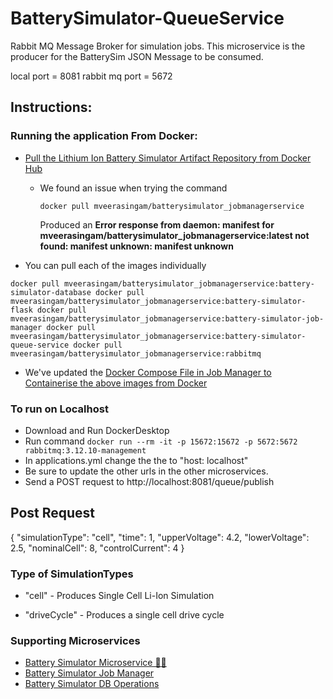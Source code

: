 # BatterySimulator-QueueService
Rabbit MQ Message Broker for simulation jobs.
This microservice is the producer for the BatterySim JSON Message to be consumed.

local port = 8081
rabbit mq port = 5672

## Instructions:
### Running the application From Docker:
- [Pull the Lithium Ion Battery Simulator Artifact Repository from Docker Hub](https://hub.docker.com/repository/docker/mveerasingam/batterysimulator_jobmanagerservice/general)
  - We found an issue when trying the command
    
    `docker pull mveerasingam/batterysimulator_jobmanagerservice`
    
    Produced an **Error response from daemon: manifest for mveerasingam/batterysimulator_jobmanagerservice:latest not found: manifest unknown: manifest unknown**
    
- You can pull each of the images individually
  
``
docker pull mveerasingam/batterysimulator_jobmanagerservice:battery-simulator-database
docker pull mveerasingam/batterysimulator_jobmanagerservice:battery-simulator-flask
docker pull mveerasingam/batterysimulator_jobmanagerservice:battery-simulator-job-manager
docker pull mveerasingam/batterysimulator_jobmanagerservice:battery-simulator-queue-service
docker pull mveerasingam/batterysimulator_jobmanagerservice:rabbitmq
``

- We've updated the [Docker Compose File in Job Manager to Containerise the above images from Docker](https://github.com/mVeerasingam/BatterySimulator-JobManager/blob/master/docker-compose.yml)
  
### To run on Localhost
- Download and Run DockerDesktop
- Run command ```docker run --rm -it -p 15672:15672 -p 5672:5672 rabbitmq:3.12.10-management```
- In applications.yml change the the to "host: localhost"
- Be sure to update the other urls in the other microservices.
- Send a POST request to http://localhost:8081/queue/publish

## Post Request
{
  "simulationType": "cell",
  "time": 1,
  "upperVoltage": 4.2,
  "lowerVoltage": 2.5,
  "nominalCell": 8,
  "controlCurrent": 4
}

### Type of SimulationTypes
- "cell" - Produces Single Cell Li-Ion Simulation

- "driveCycle" - Produces a single cell drive cycle

### Supporting Microservices
- [Battery Simulator Microservice 🔋💥](https://github.com/mVeerasingam/Battery-Simulator-Microservice)
- [Battery Simulator Job Manager](https://github.com/mVeerasingam/BatterySimulator-JobManager)
- [Battery Simulator DB Operations](https://github.com/mVeerasingam/BatterySimulator_DatabaseOperations)
